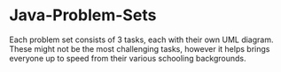 # Java-Problem-Sets
Each problem set consists of 3 tasks, each with their own UML diagram. These might not be the most challenging tasks, however it helps brings everyone up to speed from their various schooling backgrounds.  
